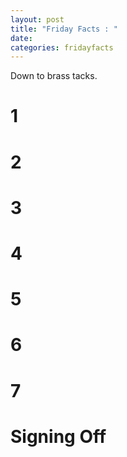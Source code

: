 ```yaml
---
layout: post
title: "Friday Facts : "
date: 
categories: fridayfacts
---
```


Down to brass tacks.

# 1


# 2


# 3


# 4


# 5


# 6


# 7


# Signing Off

